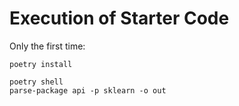 # Execution of Starter Code

Only the first time:
```shell
poetry install
```

```shell
poetry shell
parse-package api -p sklearn -o out
```
